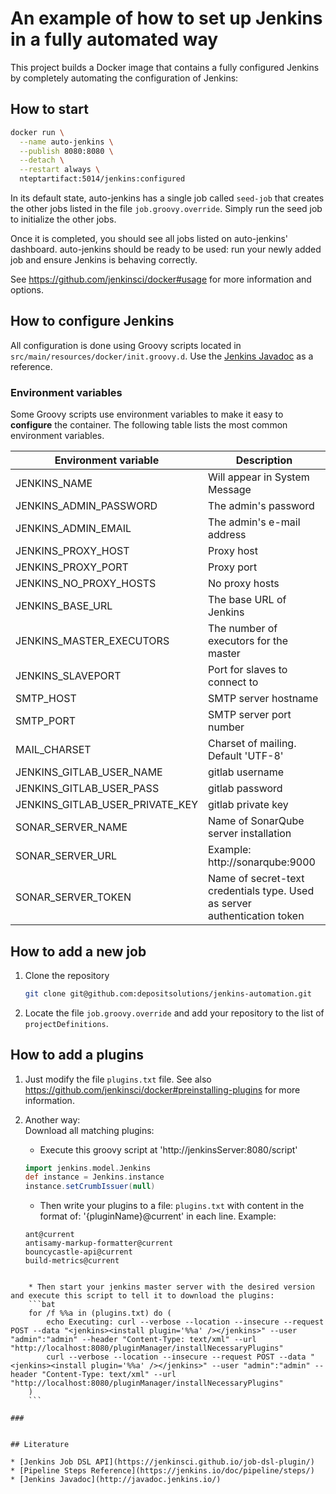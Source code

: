 # An example of how to set up Jenkins in a fully automated way

This project builds a Docker image that contains a fully configured Jenkins by completely automating the configuration of Jenkins:

## How to start

```sh
docker run \
  --name auto-jenkins \
  --publish 8080:8080 \
  --detach \
  --restart always \
  nteptartifact:5014/jenkins:configured
```

In its default state, auto-jenkins has a single job called `seed-job` that creates the other jobs listed in the file
`job.groovy.override`. Simply run the seed job to initialize the other jobs.

Once it is completed, you should see all jobs listed on auto-jenkins' dashboard. auto-jenkins should be ready to be used:
run your newly added job and ensure Jenkins is behaving correctly.

See https://github.com/jenkinsci/docker#usage for more information and options.


## How to configure Jenkins

All configuration is done using Groovy scripts located in `src/main/resources/docker/init.groovy.d`. Use the
[Jenkins Javadoc](http://javadoc.jenkins.io/) as a reference.


### Environment variables

Some Groovy scripts use environment variables to make it easy to **configure** the container. The following table lists the
most common environment variables.

Environment variable | Description
--- | ---
JENKINS_NAME | Will appear in System Message
JENKINS_ADMIN_PASSWORD | The admin's password
JENKINS_ADMIN_EMAIL | The admin's e-mail address
JENKINS_PROXY_HOST | Proxy host 
JENKINS_PROXY_PORT | Proxy port 
JENKINS_NO_PROXY_HOSTS | No proxy hosts
JENKINS_BASE_URL | The base URL of Jenkins
JENKINS_MASTER_EXECUTORS | The number of executors for the master
JENKINS_SLAVEPORT | Port for slaves to connect to
SMTP_HOST | SMTP server hostname
SMTP_PORT | SMTP server port number
MAIL_CHARSET | Charset of mailing. Default 'UTF-8'
JENKINS_GITLAB_USER_NAME | gitlab username
JENKINS_GITLAB_USER_PASS | gitlab password
JENKINS_GITLAB_USER_PRIVATE_KEY | gitlab private key
SONAR_SERVER_NAME | Name of SonarQube server installation
SONAR_SERVER_URL | Example: http://sonarqube:9000
SONAR_SERVER_TOKEN | Name of secret-text credentials type. Used as server authentication token


## How to add a new job

1. Clone the repository
   ```sh
   git clone git@github.com:depositsolutions/jenkins-automation.git
   ```
2. Locate the file `job.groovy.override` and add your repository to the list of `projectDefinitions`.


## How to add a plugins

1. Just modify the file `plugins.txt` file. See also https://github.com/jenkinsci/docker#preinstalling-plugins for more
information.

2. Another way:  
	Download all matching plugins:  
	
	* Execute this groovy script at 'http://jenkinsServer:8080/script'  
	```groovy
	import jenkins.model.Jenkins
	def instance = Jenkins.instance
	instance.setCrumbIssuer(null)
	```
	* Then write your plugins to a file: `plugins.txt` with content in the format of: '{pluginName}@current' in each line. Example:  
	```text
	ant@current
	antisamy-markup-formatter@current
	bouncycastle-api@current
	build-metrics@current
```
	
	* Then start your jenkins master server with the desired version and execute this script to tell it to download the plugins:  
	```bat
	for /f %%a in (plugins.txt) do (
		echo Executing: curl --verbose --location --insecure --request POST --data "<jenkins><install plugin='%%a' /></jenkins>" --user "admin":"admin" --header "Content-Type: text/xml" --url "http://localhost:8080/pluginManager/installNecessaryPlugins"
		curl --verbose --location --insecure --request POST --data "<jenkins><install plugin='%%a' /></jenkins>" --user "admin":"admin" --header "Content-Type: text/xml" --url "http://localhost:8080/pluginManager/installNecessaryPlugins"
	)
	```

### 


## Literature

* [Jenkins Job DSL API](https://jenkinsci.github.io/job-dsl-plugin/)
* [Pipeline Steps Reference](https://jenkins.io/doc/pipeline/steps/)
* [Jenkins Javadoc](http://javadoc.jenkins.io/)

